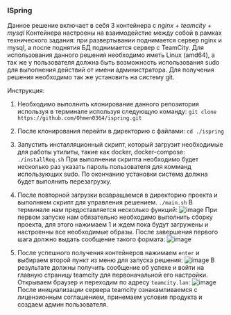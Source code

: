 ### ISpring
  Данное решение включает в себя 3 контейнера с _nginx + teamcity + mysql_
Контейнера настроены на взаимодейстие между собой в рамках технического задания: при развертывании поднимается сервер nginx и mysql, а после поднятия БД поднимается сервер с TeamCity. Для использования данного решения необходимо иметь Linux (amd64), а так же у пользователя должна быть возможность использования sudo для выполнения действий от имени администратора. Для получения решения необходимо так же установить на систему git.

Инструкция:

1. Необходимо выполнить клонирование данного репозитория используя в терминале используя следующую команду:
```git clone https://github.com/Ohmen0364/ispring.git```

2. После клонирования перейти в директорию с файлами:
```cd ./ispring```

3. Запустить инсталляционный скрипт, который загрузит необходимые для работы утилиты, такие как docker, docker-compose:
```./installReq.sh```
  При выполнении скрипта необходимо будет несколько раз указать пароль пользователя для комманд использующих sudo. По окончанию установки система должна будет выполнить перезагрузку.

4. После повторной загрузки возвращаемся в директорию проекта и выполняем скрипт для управления решением.
```./main.sh```
  В терминале нам предоставляется несколько функций:
![image](https://user-images.githubusercontent.com/88158708/127620683-57938476-d04e-49c1-b2ba-6ed94d253b40.png)
  При первом запуске нам обязательно необходимо выполнить сборку проекта, для этого нажимаем 1 и ждем пока будут загружены и настроенны все необходимые образы.
После завершения первого шага должно выдать сообщение такого формата:
![image](https://user-images.githubusercontent.com/88158708/127622379-5f7583a5-a298-49d6-9d1c-200b3cae17e0.png)
5. После успешного получения контейнеров нажимаем `enter` и выбираем второй пункт из меню для запуска решения:
![image](https://user-images.githubusercontent.com/88158708/127622628-a264fd2e-d5b8-472a-a742-94216b1fa9e4.png)
  В результате должны получить сообщение об успехе и войти на главную страницу teamcity для первоначальной его настройки. Открываем браузер и переходим по адресу `teamcity.lan`:
  ![image](https://user-images.githubusercontent.com/88158708/127622942-918406d6-ffe5-4cc5-b18c-127912ecb901.png)
После инициализации сервера teamcity ознакамливаемся с лицензионным соглашением, принемаем условия продукта и создаем админ пользователя.
